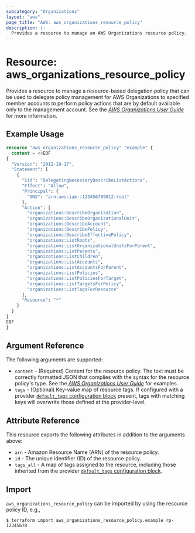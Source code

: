 ```yaml
---
subcategory: "Organizations"
layout: "aws"
page_title: "AWS: aws_organizations_resource_policy"
description: |-
  Provides a resource to manage an AWS Organizations resource policy.
---
```


# Resource: aws_organizations_resource_policy

Provides a resource to manage a resource-based delegation policy that can be used to delegate policy management for AWS Organizations to specified member accounts to perform policy actions that are by default available only to the management account. See the [_AWS Organizations User Guide_](https://docs.aws.amazon.com/organizations/latest/userguide/orgs_delegate_policies.html) for more information.

## Example Usage

```terraform
resource "aws_organizations_resource_policy" "example" {
  content = <<EOF
{
  "Version": "2012-10-17",
  "Statement": [
    {
      "Sid": "DelegatingNecessaryDescribeListActions",
      "Effect": "Allow",
      "Principal": {
        "AWS": "arn:aws:iam::123456789012:root"
      },
      "Action": [
        "organizations:DescribeOrganization",
        "organizations:DescribeOrganizationalUnit",
        "organizations:DescribeAccount",
        "organizations:DescribePolicy",
        "organizations:DescribeEffectivePolicy",
        "organizations:ListRoots",
        "organizations:ListOrganizationalUnitsForParent",
        "organizations:ListParents",
        "organizations:ListChildren",
        "organizations:ListAccounts",
        "organizations:ListAccountsForParent",
        "organizations:ListPolicies",
        "organizations:ListPoliciesForTarget",
        "organizations:ListTargetsForPolicy",
        "organizations:ListTagsForResource"
      ],
      "Resource": "*"
    }
  ]
}
EOF
}
```

## Argument Reference

The following arguments are supported:

* `content` - (Required) Content for the resource policy. The text must be correctly formatted JSON that complies with the syntax for the resource policy's type. See the [_AWS Organizations User Guide_](https://docs.aws.amazon.com/organizations/latest/userguide/orgs_manage_policies_delegate_examples.html) for examples.
* `tags` - (Optional) Key-value map of resource tags. If configured with a provider [`default_tags` configuration block](https://registry.terraform.io/providers/hashicorp/aws/latest/docs#default_tags-configuration-block) present, tags with matching keys will overwrite those defined at the provider-level.

## Attribute Reference

This resource exports the following attributes in addition to the arguments above:

* `arn` - Amazon Resource Name (ARN) of the resource policy.
* `id` - The unique identifier (ID) of the resource policy.
* `tags_all` - A map of tags assigned to the resource, including those inherited from the provider [`default_tags` configuration block](https://registry.terraform.io/providers/hashicorp/aws/latest/docs#default_tags-configuration-block).

## Import

`aws_organizations_resource_policy` can be imported by using the resource policy ID, e.g.,

```
$ terraform import aws_organizations_resource_policy.example rp-12345678
```
